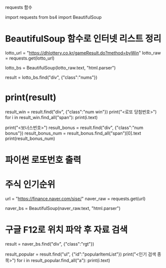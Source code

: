requests 함수

import requests
from bs4 import BeautifulSoup
# BeautifulSoup 함수로 인터넷 리스트 정리


lotto_url = "https://dhlottery.co.kr/gameResult.do?method=byWin"
lotto_raw = requests.get(lotto_url)

lotto_bs = BeautifulSoup(lotto_raw.text, "html.parser")

result = lotto_bs.find("div", {"class":"nums"})
# print(result)

result_win = result.find("div", {"class":"num win"})
print("<로또 당첨번호>")
for i in result_win.find_all("span"):
    print(i.text)

print("<보너스번호>")
result_bonus = result.find("div", {"class":"num bonus"})
result_bonus_num = result_bonus.find_all("span")[0].text
print(result_bonus_num)
# 파이썬 로또번호 출력




# 주식 인기순위
url = "https://finance.naver.com/sise/"
naver_raw = requests.get(url)

naver_bs = BeautifulSoup(naver_raw.text, "html.parser")

# 구글 F12로 위치 파악 후 자료 검색
result = naver_bs.find("div", {"class":"rgt"})

result_popular = result.find("ul", {"id":"popularItemList"})
print("<인기 검색 종목>")
for i in result_popular.find_all("a"):
    print(i.text)
